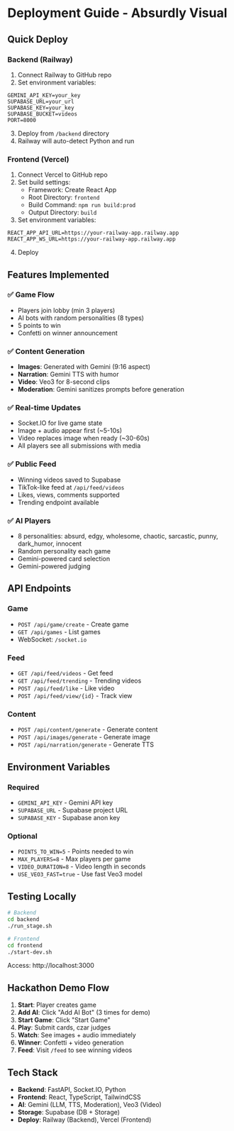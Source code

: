 # Deployment Guide - Absurdly Visual

## Quick Deploy

### Backend (Railway)
1. Connect Railway to GitHub repo
2. Set environment variables:
```
GEMINI_API_KEY=your_key
SUPABASE_URL=your_url
SUPABASE_KEY=your_key
SUPABASE_BUCKET=videos
PORT=8000
```
3. Deploy from `/backend` directory
4. Railway will auto-detect Python and run

### Frontend (Vercel)
1. Connect Vercel to GitHub repo
2. Set build settings:
   - Framework: Create React App
   - Root Directory: `frontend`
   - Build Command: `npm run build:prod`
   - Output Directory: `build`
3. Set environment variables:
```
REACT_APP_API_URL=https://your-railway-app.railway.app
REACT_APP_WS_URL=https://your-railway-app.railway.app
```
4. Deploy

## Features Implemented

### ✅ Game Flow
- Players join lobby (min 3 players)
- AI bots with random personalities (8 types)
- 5 points to win
- Confetti on winner announcement

### ✅ Content Generation
- **Images**: Generated with Gemini (9:16 aspect)
- **Narration**: Gemini TTS with humor
- **Video**: Veo3 for 8-second clips
- **Moderation**: Gemini sanitizes prompts before generation

### ✅ Real-time Updates
- Socket.IO for live game state
- Image + audio appear first (~5-10s)
- Video replaces image when ready (~30-60s)
- All players see all submissions with media

### ✅ Public Feed
- Winning videos saved to Supabase
- TikTok-like feed at `/api/feed/videos`
- Likes, views, comments supported
- Trending endpoint available

### ✅ AI Players
- 8 personalities: absurd, edgy, wholesome, chaotic, sarcastic, punny, dark_humor, innocent
- Random personality each game
- Gemini-powered card selection
- Gemini-powered judging

## API Endpoints

### Game
- `POST /api/game/create` - Create game
- `GET /api/games` - List games
- WebSocket: `/socket.io`

### Feed
- `GET /api/feed/videos` - Get feed
- `GET /api/feed/trending` - Trending videos
- `POST /api/feed/like` - Like video
- `POST /api/feed/view/{id}` - Track view

### Content
- `POST /api/content/generate` - Generate content
- `POST /api/images/generate` - Generate image
- `POST /api/narration/generate` - Generate TTS

## Environment Variables

### Required
- `GEMINI_API_KEY` - Gemini API key
- `SUPABASE_URL` - Supabase project URL
- `SUPABASE_KEY` - Supabase anon key

### Optional
- `POINTS_TO_WIN=5` - Points needed to win
- `MAX_PLAYERS=8` - Max players per game
- `VIDEO_DURATION=8` - Video length in seconds
- `USE_VEO3_FAST=true` - Use fast Veo3 model

## Testing Locally

```bash
# Backend
cd backend
./run_stage.sh

# Frontend
cd frontend
./start-dev.sh
```

Access: http://localhost:3000

## Hackathon Demo Flow

1. **Start**: Player creates game
2. **Add AI**: Click "Add AI Bot" (3 times for demo)
3. **Start Game**: Click "Start Game"
4. **Play**: Submit cards, czar judges
5. **Watch**: See images + audio immediately
6. **Winner**: Confetti + video generation
7. **Feed**: Visit `/feed` to see winning videos

## Tech Stack

- **Backend**: FastAPI, Socket.IO, Python
- **Frontend**: React, TypeScript, TailwindCSS
- **AI**: Gemini (LLM, TTS, Moderation), Veo3 (Video)
- **Storage**: Supabase (DB + Storage)
- **Deploy**: Railway (Backend), Vercel (Frontend)
